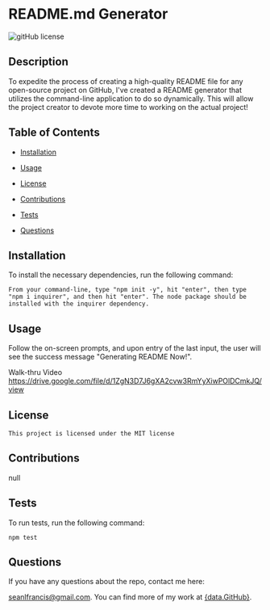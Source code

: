 # README.md Generator
![gitHub license](https://img.shields.io/badge/license-MIT-blue.svg)
## Description

To expedite the process of creating a high-quality README file for any open-source project on GitHub, I've created a README generator that utilizes the command-line application to do so dynamically. This will allow the project creator to devote more time to working on the actual project!

## Table of Contents

* [Installation](#Installation)

* [Usage](#Usage)

* [License](#license)


* [Contributions](#Contributions)

* [Tests](#Tests)

* [Questions](#Questions)

## Installation

To install the necessary dependencies, run the following command: 

```
From your command-line, type "npm init -y", hit "enter", then type "npm i inquirer", and then hit "enter". The node package should be installed with the inquirer dependency.
```

## Usage

Follow the on-screen prompts, and upon entry of the last input, the user will see the success message "Generating README Now!".

Walk-thru Video
https://drive.google.com/file/d/1ZgN3D7J6gXA2cvw3RmYyXiwPOlDCmkJQ/view

## License
    This project is licensed under the MIT license

## Contributions

null

## Tests

To run tests, run the following command:

```
npm test
```

## Questions

If you have any questions about the repo, contact me here: 

seanlfrancis@gmail.com. You can find more of my work at [{data.GitHub}](https://github.com/codeSweats/).

